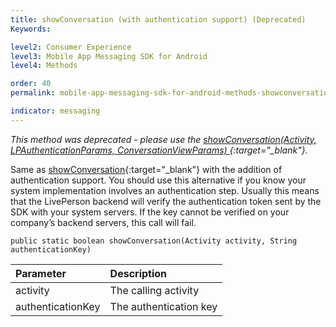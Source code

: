 ```yaml
---
title: showConversation (with authentication support) (Deprecated)
Keywords:

level2: Consumer Experience
level3: Mobile App Messaging SDK for Android
level4: Methods

order: 40
permalink: mobile-app-messaging-sdk-for-android-methods-showconversation-(with-authentication-support)-(deprecated).html

indicator: messaging
---
```

*This method was deprecated - please use the [showConversation(Activity, LPAuthenticationParams, ConversationViewParams) ](android-showconversationfull.html){:target="_blank"}.*

Same as [showConversation](android-showconversationdeprecated.html){:target="_blank"} with the addition of authentication support. You should use this alternative if you know your system implementation involves an authentication step. Usually this means that the LivePerson backend will verify the authentication token sent by the SDK with your system servers. If the key cannot be verified on your company’s backend servers, this call will fail.

`public static boolean showConversation(Activity activity, String authenticationKey)`

| Parameter | Description |
| :--- | :--- |
| activity | The calling activity |
| authenticationKey | The authentication key  |
